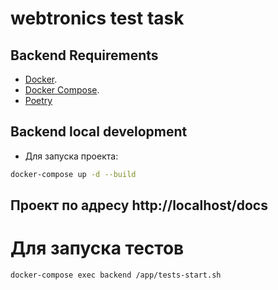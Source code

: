 # webtronics test task

## Backend Requirements

* [Docker](https://www.docker.com/).
* [Docker Compose](https://docs.docker.com/compose/install/).
* [Poetry](https://python-poetry.org/) 

## Backend local development

* Для запуска проекта:

```bash
docker-compose up -d --build
```


## Проект по адресу http://localhost/docs

# Для запуска тестов 

```Bash
docker-compose exec backend /app/tests-start.sh
```
